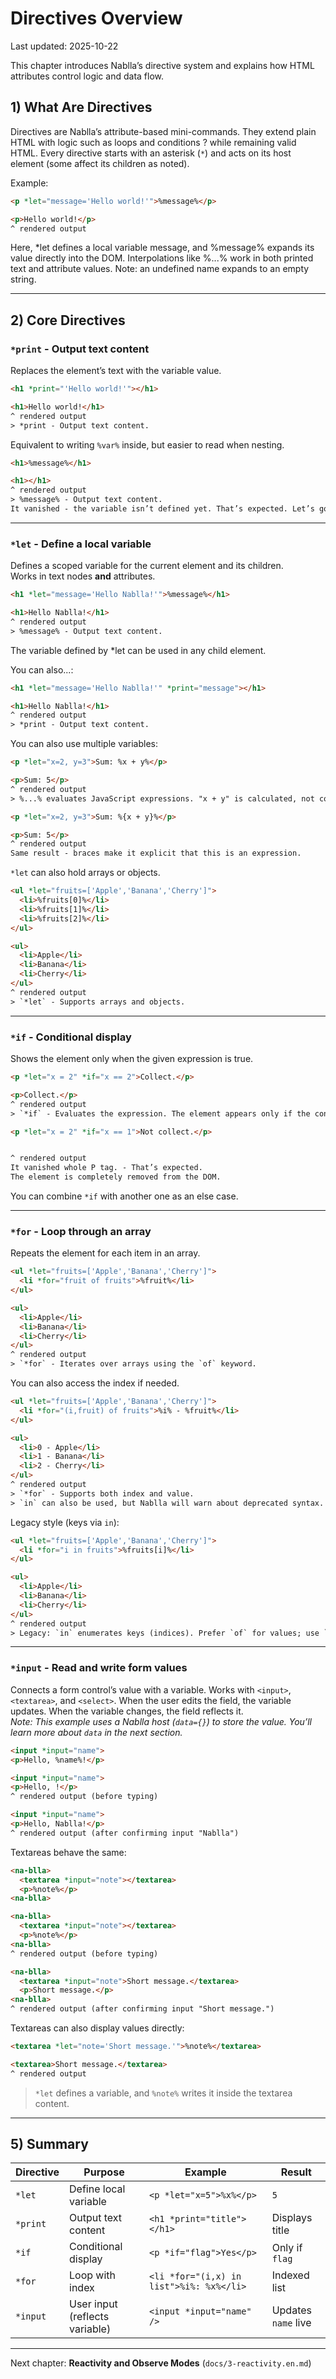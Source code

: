 # Directives Overview  
Last updated: 2025-10-22  

This chapter introduces Nablla’s directive system and explains how HTML attributes control logic and data flow.  

## 1) What Are Directives
Directives are Nablla’s attribute-based mini-commands.
They extend plain HTML with logic such as loops and conditions ? while remaining valid HTML.
Every directive starts with an asterisk (`*`) and acts on its host element (some affect its children as noted).

Example:
```html
<p *let="message='Hello world!'">%message%</p>

<p>Hello world!</p>
^ rendered output
```

Here, *let defines a local variable message, and %message% expands its value directly into the DOM.
Interpolations like %...% work in both printed text and attribute values.
Note: an undefined name expands to an empty string.

---

## 2) Core Directives  

### **`*print` - Output text content**
Replaces the element’s text with the variable value.  

```html
<h1 *print="'Hello world!'"></h1>

<h1>Hello world!</h1>
^ rendered output
> *print - Output text content.
```

Equivalent to writing `%var%` inside, but easier to read when nesting.
```html
<h1>%message%</h1>

<h1></h1>
^ rendered output
> %message% - Output text content.
It vanished - the variable isn’t defined yet. That’s expected. Let’s go to the next step.
```

---

### **`*let` - Define a local variable**  
Defines a scoped variable for the current element and its children.  
Works in text nodes **and** attributes.  

```html
<h1 *let="message='Hello Nablla!'">%message%</h1>

<h1>Hello Nablla!</h1>
^ rendered output
> %message% - Output text content.
```

The variable defined by *let can be used in any child element.

You can also...:
```html
<h1 *let="message='Hello Nablla!'" *print="message"></h1>

<h1>Hello Nablla!</h1>
^ rendered output
> *print - Output text content.
```

You can also use multiple variables:
```html
<p *let="x=2, y=3">Sum: %x + y%</p>

<p>Sum: 5</p>
^ rendered output
> %...% evaluates JavaScript expressions. "x + y" is calculated, not concatenated.

<p *let="x=2, y=3">Sum: %{x + y}%</p>

<p>Sum: 5</p>
^ rendered output
Same result - braces make it explicit that this is an expression.
```

`*let` can also hold arrays or objects.

```html
<ul *let="fruits=['Apple','Banana','Cherry']">
  <li>%fruits[0]%</li>
  <li>%fruits[1]%</li>
  <li>%fruits[2]%</li>
</ul>

<ul>
  <li>Apple</li>
  <li>Banana</li>
  <li>Cherry</li>
</ul>
^ rendered output
> `*let` - Supports arrays and objects.
```


---

### `*if` - Conditional display
Shows the element only when the given expression is true.

```html
<p *let="x = 2" *if="x == 2">Collect.</p>

<p>Collect.</p>
^ rendered output
> `*if` - Evaluates the expression. The element appears only if the condition is true.

<p *let="x = 2" *if="x == 1">Not collect.</p>


^ rendered output
It vanished whole P tag. - That’s expected.
The element is completely removed from the DOM.
```

You can combine `*if` with another one as an else case.

---

### `*for` - Loop through an array
Repeats the element for each item in an array.

```html
<ul *let="fruits=['Apple','Banana','Cherry']">
  <li *for="fruit of fruits">%fruit%</li>
</ul>

<ul>
  <li>Apple</li>
  <li>Banana</li>
  <li>Cherry</li>
</ul>
^ rendered output
> `*for` - Iterates over arrays using the `of` keyword.
```

You can also access the index if needed.

```html
<ul *let="fruits=['Apple','Banana','Cherry']">
  <li *for="(i,fruit) of fruits">%i% - %fruit%</li>
</ul>

<ul>
  <li>0 - Apple</li>
  <li>1 - Banana</li>
  <li>2 - Cherry</li>
</ul>
^ rendered output
> `*for` - Supports both index and value.  
> `in` can also be used, but Nablla will warn about deprecated syntax.
```

Legacy style (keys via `in`):

```html
<ul *let="fruits=['Apple','Banana','Cherry']">
  <li *for="i in fruits">%fruits[i]%</li>
</ul>

<ul>
  <li>Apple</li>
  <li>Banana</li>
  <li>Cherry</li>
</ul>
^ rendered output
> Legacy: `in` enumerates keys (indices). Prefer `of` for values; use `(i,fruit) of fruits` when you need both.
```

---

### `*input` - Read and write form values
Connects a form control’s value with a variable. Works with `<input>`, `<textarea>`, and `<select>`.
When the user edits the field, the variable updates.
When the variable changes, the field reflects it.  
_Note: This example uses a Nablla host (`data={}`) to store the value.
You’ll learn more about `data` in the next section._

```html
<input *input="name">
<p>Hello, %name%!</p>

<input *input="name">
<p>Hello, !</p>
^ rendered output (before typing)

<input *input="name">
<p>Hello, Nablla!</p>
^ rendered output (after confirming input "Nablla")

```

Textareas behave the same:

```html
<na-blla>
  <textarea *input="note"></textarea>
  <p>%note%</p>
<na-blla>

<na-blla>
  <textarea *input="note"></textarea>
  <p>%note%</p>
<na-blla>
^ rendered output (before typing)

<na-blla>
  <textarea *input="note">Short message.</textarea>
  <p>Short message.</p>
<na-blla>
^ rendered output (after confirming input "Short message.")
```

Textareas can also display values directly:

```html
<textarea *let="note='Short message.'">%note%</textarea>

<textarea>Short message.</textarea>
^ rendered output
```

> `*let` defines a variable, and `%note%` writes it inside the textarea content.
---

## 5) Summary  

| Directive | Purpose | Example | Result |
|------------|----------|----------|--------|
| `*let` | Define local variable | `<p *let="x=5">%x%</p>` | `5` |
| `*print` | Output text content | `<h1 *print="title"></h1>` | Displays title |
| `*if` | Conditional display | `<p *if="flag">Yes</p>` | Only if `flag` |
| `*for` | Loop with index | `<li *for="(i,x) in list">%i%: %x%</li>` | Indexed list |
| `*input` | User input (reflects variable) | `<input *input="name" />` | Updates `name` live |

---

Next chapter: **Reactivity and Observe Modes** (`docs/3-reactivity.en.md`)  
